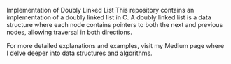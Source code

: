Implementation of Doubly Linked List
This repository contains an implementation of a doubly linked list in C. A doubly linked list is a data structure where each node contains pointers to both the next and previous nodes, allowing traversal in both directions.


For more detailed explanations and examples, visit my Medium page where I delve deeper into data structures and algorithms.

